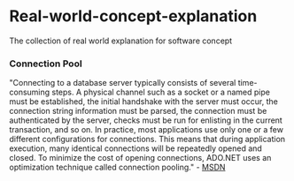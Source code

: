 # Real-world-concept-explanation
The collection of real world explanation for software concept

### Connection Pool

"Connecting to a database server typically consists of several time-consuming steps. A physical channel such as a socket or a named pipe must be established, the initial handshake with the server must occur, the connection string information must be parsed, the connection must be authenticated by the server, checks must be run for enlisting in the current transaction, and so on.
In practice, most applications use only one or a few different configurations for connections. This means that during application execution, many identical connections will be repeatedly opened and closed. To minimize the cost of opening connections, ADO.NET uses an optimization technique called connection pooling." - [MSDN](https://msdn.microsoft.com/en-us/library/8xx3tyca.aspx)
